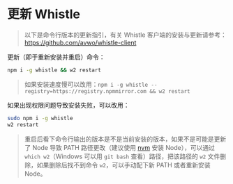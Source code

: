 # 更新 Whistle
> 以下是命令行版本的更新指引，有关 Whistle 客户端的安装与更新请参考：https://github.com/avwo/whistle-client

更新（即于重新安装并重启）命令：
``` sh
npm i -g whistle && w2 restart
```
> 如果安装速度慢可以改用：`npm i -g whistle --registry=https://registry.npmmirror.com && w2 restart`

如果出现权限问题导致安装失败，可以改用：
``` sh
sudo npm i -g whistle
w2 restart
```

> 重启后看下命令行输出的版本是不是当前安装的版本，如果不是可能是更新了 Node 导致 PATH 路径更改（建议使用 [nvm](https://github.com/nvm-sh/nvm) 安装 Node），可以通过 `which w2`（Windows 可以用 `git bash` 查看）路径，把该路径的 `w2` 文件删除，如果删除后找不到命令 `w2`，可以手动配下新 PATH 或者重新安装 Node。
